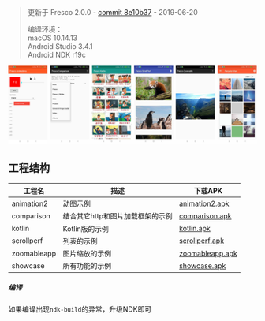 >更新于 Fresco 2.0.0 - [commit 8e10b37](https://github.com/facebook/fresco/commit/8e10b37f3672d0a32f560499c15e913fe25723eb) - 2019-06-20  
>
>编译环境：   
>macOS 10.14.13   
>Android Studio 3.4.1   
>Android NDK r19c   

![](screenshot.jpg)

## 工程结构
工程名|描述|下载APK
-|-|-
animation2 | 动图示例|[animation2.apk](https://raw.githubusercontent.com/dengyuhan/FrescoSample/master/apk/animation2-universal-debug.apk)
comparison | 结合其它http和图片加载框架的示例|[comparison.apk](https://raw.githubusercontent.com/dengyuhan/FrescoSample/master/apk/comparison-universal-debug.apk)
kotlin | Kotlin版的示例|[kotlin.apk](https://raw.githubusercontent.com/dengyuhan/FrescoSample/master/apk/kotlin-universal-debug.apk)
scrollperf | 列表的示例|[scrollperf.apk](https://raw.githubusercontent.com/dengyuhan/FrescoSample/master/apk/scrollperf-debug.apk)
zoomableapp | 图片缩放的示例|[zoomableapp.apk](https://raw.githubusercontent.com/dengyuhan/FrescoSample/master/apk/zoomableapp-internal-universal-debug.apk)
showcase | 所有功能的示例 |[showcase.apk](https://raw.githubusercontent.com/dengyuhan/FrescoSample/master/apk/showcase-normal-universal-debug.apk)

##### 编译
如果编译出现`ndk-build`的异常，升级NDK即可
